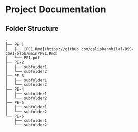 # Project Documentation

## Folder Structure

```These folders contain R markdown files and knitted PDF's of 6 assignments from my previous Statistics for Premasters DSS/CSAI lecture in Pre-Master's Data Science and Society program in Tilburg University.
.
├── PE-1
│   ├── [PE1.Rmd](https://github.com/caliskannhilal/DSS-CSAI/blob/main/PE1.Rmd)
│   └── PE1.pdf
├── PE-2
│   ├── subfolder1
│   └── subfolder2
├── PE-3
│   ├── subfolder1
│   └── subfolder2
├── PE-4
│   ├── subfolder1
│   └── subfolder2
├── PE-5
│   ├── subfolder1
│   └── subfolder2
└── PE-6
    ├── subfolder1
    └── subfolder2

